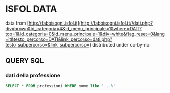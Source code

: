 # ISFOL DATA
data from [http://fabbisogni.isfol.it](http://fabbisogni.isfol.it//dati.php?div=brown&id_categoria=4&id_menu_principale=1&where=DATI?top=1&id_categoria=0&id_menu_principale=1&div=white&flag_reset=0&lang=it&testo_percorso=DATI&link_percorso=dati.php?testo_subpercorso=&link_subpercorso=) distributed under cc-by-nc


## QUERY SQL
### dati della professione
````sql
SELECT * FROM professioni WHERE nome like '...%'
````
